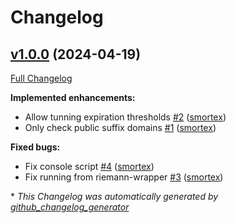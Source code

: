 # Changelog

## [v1.0.0](https://github.com/opus-codium/riemann-rdap/tree/v1.0.0) (2024-04-19)

[Full Changelog](https://github.com/opus-codium/riemann-rdap/compare/ada15887f758e3e1a2e04a799b407fce10d6405a...v1.0.0)

**Implemented enhancements:**

- Allow tunning expiration thresholds [\#2](https://github.com/opus-codium/riemann-rdap/pull/2) ([smortex](https://github.com/smortex))
- Only check public suffix domains [\#1](https://github.com/opus-codium/riemann-rdap/pull/1) ([smortex](https://github.com/smortex))

**Fixed bugs:**

- Fix console script [\#4](https://github.com/opus-codium/riemann-rdap/pull/4) ([smortex](https://github.com/smortex))
- Fix running from riemann-wrapper [\#3](https://github.com/opus-codium/riemann-rdap/pull/3) ([smortex](https://github.com/smortex))



\* *This Changelog was automatically generated by [github_changelog_generator](https://github.com/github-changelog-generator/github-changelog-generator)*
